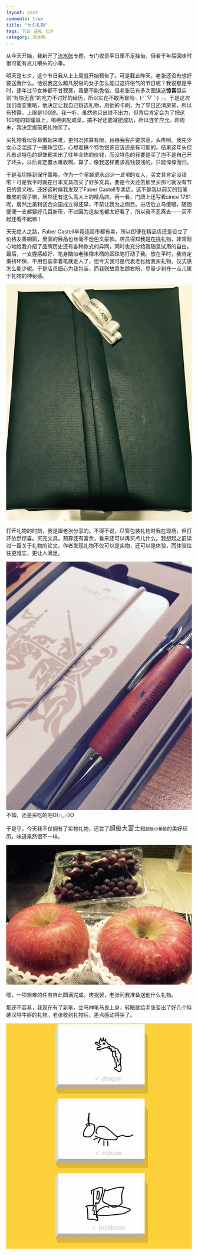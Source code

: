 ```yaml
---
layout: post
comments: true
title: "七夕礼物"
tags: 节日 送礼 七夕
category: 流水账 
---
```


从今天开始，我新开了[流水账](https://yihanxu.github.io/tree/#流水账)专题，专门收录平日里不足挂齿，但若干年后回味时很可能有点儿嚼头的小事。

明天是七夕，这个节日我从上上周就开始预告了。可是截止昨天，老张还没有想好要送我什么。他说我这么超凡脱俗的女子怎么能过这样俗气的节日呢？我说那是平时，逢年过节女神都不甘寂寞，我更不能免俗。但老张已有多次图谋送**惊喜**但实则”有惊无喜“的吃力不讨好的经历，所以实在不敢再冒险╮(╯▽╰)╭。于是这次我们改变策略，他决定让我自己挑选礼物，用他的卡刷，为了早日还清房贷，所以有预算，上限是100镑。我一听，虽然他只出钱不出力，但背后肯定会为了把这100镑的窟窿填上，喝稀粥配咸菜，搞不好还能减肥成功，所以连忙应允。趁周末，我决定提前把礼物买了。

买礼物看似容易做起来难，更何况预算有限，且~~自我~~客户要求高，头疼啊。我先少女心泛滥逛了一圈珠宝店，心想着搞个特色银饰应该还是有可能的。结果这年头但凡有点特色的银饰都卖出了往年金饰的价钱，而没特色的我要是买了岂不是自己开了坏头，以后肯定覆水难收啊。算了，像我这样要求高钱袋浅的，只能悻悻而归。

于是我切换到保守策略，作为一个*笔袋里永远少一支笔*的女人，买文具肯定没错啦！可是我平时就在日本文具店买了好多文具，要是今天还去那里买那可就没有节日的意义啦。还好这时候我发现了Faber Castell专卖店。这不是我以前买的铅笔橡皮的牌子嘛，居然还有这么高大上的精品店。再一看，门牌上还写着since 1761呢，居然比美利坚合众国成立得还早，不禁让我为之侧目。进店后立马傻眼，随随便便一支都要好几百新币，不过因为这些笔都太好看了，所以我不忍离去——买不起还看不起嘛！

天无绝人之路，Faber Castell毕竟连超市都有卖，所以即便在精品店还是设立了价格友善橱窗，里面的展品也丝毫不逊色文豪款。店员得知我是在挑礼物，非常耐心地给我介绍了品牌历史还有各种款式的异同，同时也充分给我随意试用的自由。最后，一支握感超好、笔身酷似~~老张~~橡木桶的圆珠笔打动了我。放在平时，我肯定秉持环保，不用包装拿着笔就走人了，但今天我可是代表老张给我买礼物，仪式感怎么能少呢。于是店员细心为我包装，而我则故意左顾右盼，尽量少剥夺一点儿属于礼物的神秘感。

![gift](/images/gift.jpg)

打开礼物的时刻，我是跟老张分享的。不得不说，尽管包装礼物时我在现场，但打开依然惊喜。买完文具，预算还有富余，看来还可以再买点儿什么。我想起之前读过一篇关于礼物的论文，作者发现礼物不仅可以是实物，还可以是体验，而体验往往更难忘，更让人满足。

![ballpen](/images/ballpen.jpg)
不如，还是买吃的吧O(∩_∩)O

于是乎，今天我不仅拥有了实物礼物，还尝了<span style="font-size:larger;">超级大富士</span>和<span style="font-size:smaller;">超级小葡萄</span>的美好经历。味道果然很不一样。

![fruit](/images/fruit.jpg)

嗯，一项艰难的任务自此圆满完成。庆祝罢，老张问我准备送他什么礼物。

那还不容易，我现在有了新笔，立马神笔马良上身，转眼就给老张变出了好几个特硬汉特牛掰的礼物。老张收到礼物后，差点感动得哭了。

![maliang](/images/maliang.jpg)
